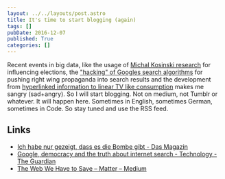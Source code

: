 ```yaml
---
layout: ../../layouts/post.astro
title: It's time to start blogging (again)
tags: []
pubDate: 2016-12-07
published: True
categories: []
---
```


Recent events in big data, like the usage of [Michal Kosinski research](https://www.dasmagazin.ch/2016/12/03/ich-habe-nur-gezeigt-dass-es-die-bombe-gibt/) for influencing elections, the ["hacking" of Googles search algorithms](https://www.theguardian.com/technology/2016/dec/04/google-democracy-truth-internet-search-facebook) for pushing right wing propaganda into search results and the development from [hyperlinked information to linear TV like consumption](https://medium.com/matter/the-web-we-have-to-save-2eb1fe15a426#.y88r8rsbd) makes me sangry (sad+angry). So I will start blogging. Not on medium, not Tumblr or whatever. It will happen here. Sometimes in English, sometimes German, sometimes in Code. So stay tuned and use the RSS feed.

## Links

- [Ich habe nur gezeigt, dass es die Bombe gibt - Das Magazin](https://www.dasmagazin.ch/2016/12/03/ich-habe-nur-gezeigt-dass-es-die-bombe-gibt/)
- [Google, democracy and the truth about internet search - Technology - The Guardian](https://www.theguardian.com/technology/2016/dec/04/google-democracy-truth-internet-search-facebook)
- [The Web We Have to Save – Matter – Medium](https://medium.com/matter/the-web-we-have-to-save-2eb1fe15a426#.9amrwp6ye)
